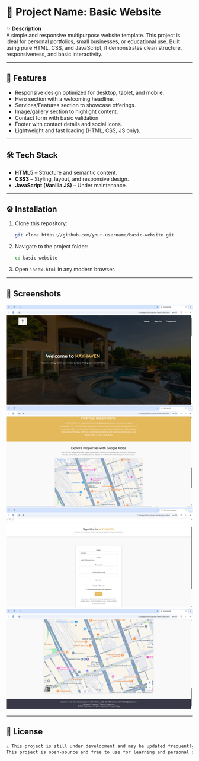 # 📌 Project Name: **Basic Website**

✨ **Description**  
A simple and responsive multipurpose website template. This project is ideal for personal portfolios, small businesses, or educational use. Built using pure HTML, CSS, and JavaScript, it demonstrates clean structure, responsiveness, and basic interactivity.

---

## 🚀 Features

- Responsive design optimized for desktop, tablet, and mobile.
- Hero section with a welcoming headline.
- Services/Features section to showcase offerings.
- Image/gallery section to highlight content.
- Contact form with basic validation.
- Footer with contact details and social icons.
- Lightweight and fast loading (HTML, CSS, JS only).

---

## 🛠️ Tech Stack

- **HTML5** – Structure and semantic content.
- **CSS3** – Styling, layout, and responsive design.
- **JavaScript (Vanilla JS)** – Under maintenance.

---

## ⚙️ Installation

1. Clone this repository:
   ```bash
   git clone https://github.com/your-username/basic-website.git
   ```
2. Navigate to the project folder:
   ```bash
   cd basic-website
   ```
3. Open `index.html` in any modern browser.

---

## 📸 Screenshots

![Homepage](images/1.png)  
![Services](images/2.png)
![Signup](images/3.png)  
![Contact](images/4.png)

---

## 📄 License

```markdown
⚠️ This project is still under development and may be updated frequently.  
This project is open-source and free to use for learning and personal projects.
```
